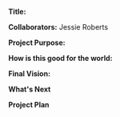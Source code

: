 **Title:** 

**Collaborators:** Jessie Roberts

**Project Purpose:** 

**How is this good for the world:**


**Final Vision:** 


**What's Next**

**Project Plan**
